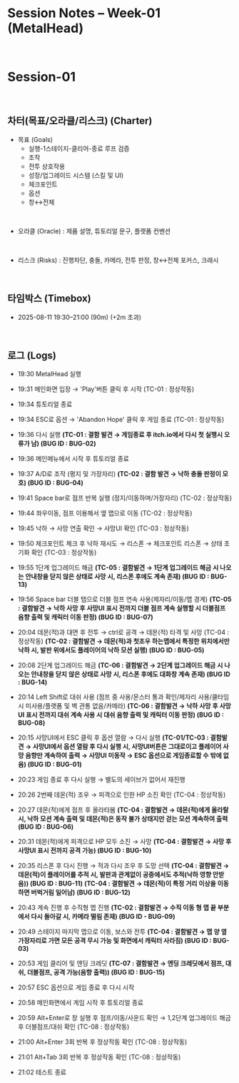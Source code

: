 # Session Notes – Week-01 (MetalHead)

<br>

# Session-01

<br>

## 차터(목표/오라클/리스크) (Charter)
- 목표 (Goals)
  - 실행-1스테이지-클리어-종료 루프 검증
  - 조작
  - 전투 상호작용
  - 성장/업그레이드 시스템 (스킬 및 UI)
  - 체크포인트
  - 옵션
  - 창↔전체

<br>

- 오라클 (Oracle) : 제품 설명, 튜토리얼 문구, 플랫폼 컨벤션

<br>

- 리스크 (Risks) : 진행차단, 충돌, 카메라, 전투 판정, 창↔전체 포커스, 크래시


<br>

## 타임박스 (Timebox)
- 2025-08-11 19:30–21:00 (90m) (+2m 초과)

<br>

## 로그 (Logs)
- 19:30 MetalHead 실행

- 19:31 메인화면 입장 → 'Play'버튼 클릭 후 시작 (TC-01 : 정상작동)

- 19:34 튜토리얼 종료
  
- 19:34 ESC로 옵션 → 'Abandon Hope' 클릭 후 게임 종료 (TC-01 : 정상작동)

- 19:36 다시 실행 **(TC-01 : 결함 발견 → 게임종료 후 itch.io에서 다시 첫 실행시 오류가 남) (BUG ID : BUG-02)**

- 19:36 메인메뉴에서 시작 후 튜토리얼 종료

- 19:37 A/D로 조작 (평지 및 가장자리) **(TC-02 : 결함 발견 → 낙하 충돌 판정이 모호) (BUG ID : BUG-04)**

- 19:41 Space bar로 점프 반복 실행 (정지/이동하며/가장자리) (TC-02 : 정상작동)

- 19:44 좌우이동, 점프 이용해서 옆 맵으로 이동 (TC-02 : 정상작동)

- 19:45 낙하 → 사망 연출 확인 → 사망UI 확인 (TC-03 : 정상작동)

- 19:50 체크포인트 체크 후 낙하 재시도 → 리스폰 → 체크포인트 리스폰 → 상태 초기화 확인 (TC-03 : 정상작동)

- 19:55 1단계 업그레이드 해금 **(TC-05 : 결함발견 → 1단계 업그레이드 해금 시 나오는 안내창을 닫지 않은 상태로 사망 시, 리스폰 후에도 계속 존재) (BUG ID : BUG-13)**

- 19:56 Space bar 더블 탭으로 더블 점프 연속 사용(제자리/이동/맵 경계) **(TC-05 : 결함발견 → 낙하 사망 후 사망UI 표시 전까지 더블 점프 계속 실행할 시 더블점프 음향 출력 및 캐릭터 이동 판정) (BUG ID : BUG-07)**

- 20:04 데몬(적)과 대면 후 전투 → ctrl로 공격 → 데몬(적) 타격 및 사망 (TC-04 : 정상작동) **(TC-02 : 결함발견 → 데몬(적)과 첫조우 하는맵에서 특정한 위치에서만 낙하 시, 발판 위에서도 플레이어의 낙하 모션 실행) (BUG ID : BUG-05)**

- 20:08 2단계 업그레이드 해금 **(TC-06 : 결함발견 → 2단계 업그레이드 해금 시 나오는 안내창을 닫지 않은 상태로 사망 시, 리스폰 후에도 대화창 계속 존재) (BUG ID : BUG-14)**

- 20:14 Left Shift로 대쉬 사용 (점프 중 사용/몬스터 통과 확인/제자리 사용/쿨타임 시 미사용/플랫폼 및 벽 관통 없음/카메라) **(TC-06 : 결함발견 → 낙하 사망 후 사망UI 표시 전까지 대쉬 계속 사용 시 대쉬 음향 출력 및 캐릭터 이동 판정) (BUG ID : BUG-08)**

- 20:15 사망UI에서 ESC 클릭 후 옵션 열람 → 다시 실행 **(TC-01/TC-03 : 결함발견 → 사망UI에서 옵션 열람 후 다시 실행 시, 사망UI버튼은 그대로이고 플레이어 사망 음향만 계속하여 출력 → 사망UI 미동작 → ESC 옵션으로 게임종료할 수 밖에 없음) (BUG ID : BUG-01)**

- 20:23 게임 종료 후 다시 실행 → 별도의 세이브가 없어서 재진행

- 20:26 2번째 데몬(적) 조우 → 피격으로 인한 HP 소진 확인 (TC-04 : 정상작동)

- 20:27 데몬(적)에게 점프 후 올라타봄 **(TC-04 : 결함발견 → 데몬(적)에게 올라탈 시, 낙하 모션 계속 출력 및 데몬(적)은 동작 불가 상태지만 걷는 모션 계속하여 출력 (BUG ID : BUG-06)**

- 20:31 데몬(적)에게 피격으로 HP 모두 소진 → 사망 **(TC-04 : 결함발견 → 사망 후 사망UI 표시 전까지 공격 가능) (BUG ID : BUG-10)**

- 20:35 리스폰 후 다시 진행 → 적과 다시 조우 후 도망 선택 **(TC-04 : 결함발견 → 데몬(적)이 플레이어를 추적 시, 발판과 관계없이 공중에서도 추적(낙하 영향 안받음)) (BUG ID : BUG-11)**  **(TC-04 : 결함발견 → 데몬(적)이 특정 거리 이상을 이동하면 버벅거림 일어남) (BUG ID : BUG-12)**

- 20:43 계속 진행 후 수직형 맵 진행 **(TC-02 : 결함발견 → 수직 이동 형 맵 끝 부분에서 다시 돌아갈 시, 카메라 떨림 존재) (BUG ID - BUG-09)**

- 20:49 스테이지 마지막 맵으로 이동, 보스와 전투 **(TC-04 : 결함발견 → 맵 양 옆 가장자리로 가면 모든 공격 무시 가능 및 화면에서 캐릭터 사라짐) (BUG ID : BUG-03)**

- 20:53 게임 클리어 및 엔딩 크레딧 **(TC-07 : 결함발견 → 엔딩 크레딧에서 점프, 대쉬, 더블점프, 공격 가능(음향 출력)) (BUG ID : BUG-15)**

- 20:57 ESC 옵션으로 게임 종료 후 다시 시작

- 20:58 메인화면에서 게임 시작 후 튜토리얼 종료

- 20:59 Alt+Enter로 창 실행 후 점프/이동/사운드 확인 → 1,2단계 업그레이드 해금 후 더블점프/대쉬 확인 (TC-08 : 정상작동)

- 21:00 Alt+Enter 3회 반복 후 정상작동 확인 (TC-08 : 정상작동)

- 21:01 Alt+Tab 3회 반복 후 정상작동 확인 (TC-08 : 정상작동)

- 21:02 테스트 종료
   

